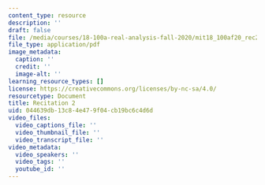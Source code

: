 ```yaml
---
content_type: resource
description: ''
draft: false
file: /media/courses/18-100a-real-analysis-fall-2020/mit18_100af20_rec2.pdf
file_type: application/pdf
image_metadata:
  caption: ''
  credit: ''
  image-alt: ''
learning_resource_types: []
license: https://creativecommons.org/licenses/by-nc-sa/4.0/
resourcetype: Document
title: Recitation 2
uid: 044639db-13c8-4e47-9f04-cb19bc6c4d6d
video_files:
  video_captions_file: ''
  video_thumbnail_file: ''
  video_transcript_file: ''
video_metadata:
  video_speakers: ''
  video_tags: ''
  youtube_id: ''
---
```

